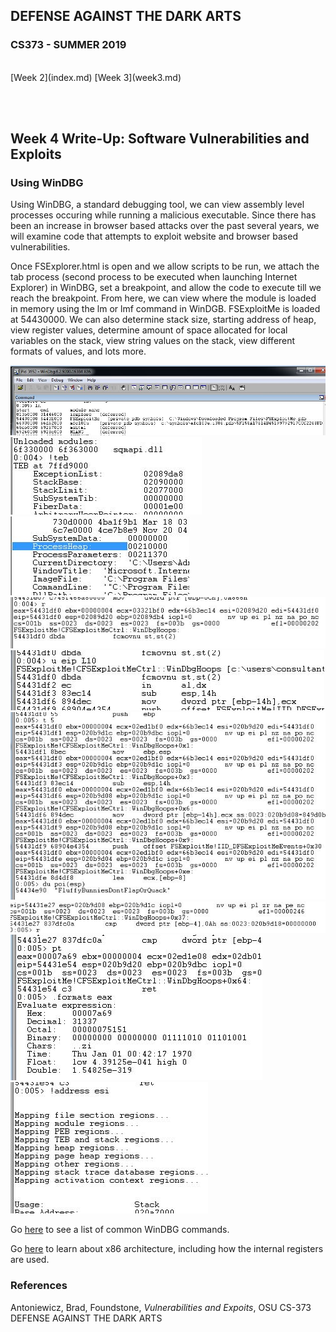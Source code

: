 
## DEFENSE AGAINST THE DARK ARTS
### CS373 - SUMMER 2019
<br>
[Week 2](index.md)  [Week 3](week3.md)

<br><br>
## Week 4 Write-Up:  Software Vulnerabilities and Exploits

### Using WinDBG

Using WinDBG, a standard debugging tool, we can view assembly level processes occuring while running a malicious executable. Since there has been an increase in browser based attacks over the past several years, we will examine code that attempts to exploit website and browser based vulnerabilities.

Once FSExplorer.html is open and we allow scripts to be run, we attach the tab process (second process to be executed when launching Internet Explorer) in WinDBG, set a breakpoint, and allow the code to execute till we reach the breakpoint. From here, we can view where the module is loaded in memory using the lm or lmf command in WinDGB. FSExploitMe is loaded at 54430000. We can also determine stack size, starting address of heap, view register values, determine amount of space allocated for local variables on the stack, view string values on the stack, view different formats of values, and lots more.

![Answer1](FSExploitMe_1.JPG)
![Answer2](FSExploitMe_2.JPG)
![Answer3](FSExploitMe_3.JPG)
![Answer4](FSExploitMe_4.JPG)
![Answer5](FSExploitMe_5.JPG)
![Answer6](FSExploitMe_6.JPG)
![Answer7](FSExploitMe_7.JPG)
![Answer8](FSExploitMe_8.JPG)
![Answer9](FSExploitMe_9.JPG)
<br>

Go [here](http://windbg.info/doc/1-common-cmds.html) to see a list of common WinDBG commands.

Go [here](https://docs.microsoft.com/en-us/windows-hardware/drivers/debugger/x86-architecture) to learn about x86 architecture, including how the internal registers are used.


### References
Antoniewicz, Brad, Foundstone, *Vulnerabilities and Expoits*, OSU CS-373 DEFENSE AGAINST THE DARK ARTS

